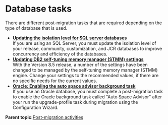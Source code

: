 # Database tasks

There are different post-migration tasks that are required depending on the type of database that is used.

-   **[Updating the isolation level for SQL server databases](../migrate/mig_post_sql.md)**  
If you are using an SQL Server, you must update the isolation level of your release, community, customization, and JCR databases to improve concurrency and efficiency of the databases.
-   **[Updating DB2 self-tuning memory manager \(STMM\) settings](../migrate/mig_t_post_db2_stmm.md)**  
With the Version 8.5 release, a number of the settings have been changed to be managed by the self-tuning memory manager \(STMM\) engine. Change your settings to the recommended values, if there are no specific needs for the current values.
-   **[Oracle: Enabling the auto space advisor background task](../migrate/mig_post_oracle_enableasa.md)**  
If you use an Oracle database, you must complete a post-migration task to enable the Oracle background task called "Auto Space Advisor" after your run the upgrade-profile task during migration using the Configuration Wizard.

**Parent topic:**[Post-migration activities](../migrate/mig_t_post_mig.md)

